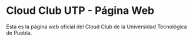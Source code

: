 # Cloud Club UTP - Página Web

Esta es la página web oficial del Cloud Club de la Universidad Tecnológica de Puebla.

